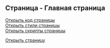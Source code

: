 ## Страница - Главная страница

[Открыть код страницы](./Home.html) <br />
[Открыть стили страницы](./Home.css) <br />
[Открыть скрипты страницы](./Home.js) <br />

[Открыть страницу](http://127.0.0.1:8000/pages/home/Home.html)